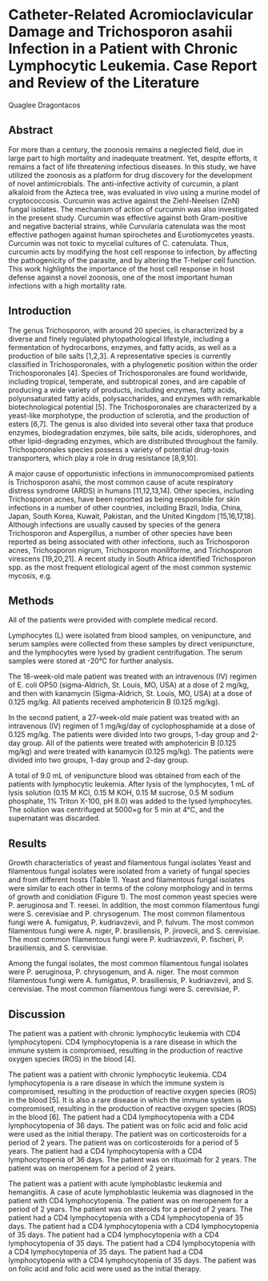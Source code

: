 # Catheter-Related Acromioclavicular Damage and Trichosporon asahii Infection in a Patient with Chronic Lymphocytic Leukemia. Case Report and Review of the Literature
Quaglee Dragontacos


## Abstract
For more than a century, the zoonosis remains a neglected field, due in large part to high mortality and inadequate treatment. Yet, despite efforts, it remains a fact of life threatening infectious diseases. In this study, we have utilized the zoonosis as a platform for drug discovery for the development of novel antimicrobials. The anti-infective activity of curcumin, a plant alkaloid from the Azteca tree, was evaluated in vivo using a murine model of cryptococcosis. Curcumin was active against the Ziehl-Neelsen (ZnN) fungal isolates. The mechanism of action of curcumin was also investigated in the present study. Curcumin was effective against both Gram-positive and negative bacterial strains, while Curvularia catenulata was the most effective pathogen against human spirochetes and Eurotiomycetes yeasts. Curcumin was not toxic to mycelial cultures of C. catenulata. Thus, curcumin acts by modifying the host cell response to infection, by affecting the pathogenicity of the parasite, and by altering the T-helper cell function. This work highlights the importance of the host cell response in host defense against a novel zoonosis, one of the most important human infections with a high mortality rate.


## Introduction
The genus Trichosporon, with around 20 species, is characterized by a diverse and finely regulated phytopathological lifestyle, including a fermentation of hydrocarbons, enzymes, and fatty acids, as well as a production of bile salts [1,2,3]. A representative species is currently classified in Trichosporonales, with a phylogenetic position within the order Trichosporonales [4]. Species of Trichosporonales are found worldwide, including tropical, temperate, and subtropical zones, and are capable of producing a wide variety of products, including enzymes, fatty acids, polyunsaturated fatty acids, polysaccharides, and enzymes with remarkable biotechnological potential [5]. The Trichosporonales are characterized by a yeast-like morphotype, the production of sclerotia, and the production of esters [6,7]. The genus is also divided into several other taxa that produce enzymes, biodegradation enzymes, bile salts, bile acids, siderophores, and other lipid-degrading enzymes, which are distributed throughout the family. Trichosporonales species possess a variety of potential drug-toxin transporters, which play a role in drug resistance [8,9,10].

A major cause of opportunistic infections in immunocompromised patients is Trichosporon asahii, the most common cause of acute respiratory distress syndrome (ARDS) in humans [11,12,13,14]. Other species, including Trichosporon acnes, have been reported as being responsible for skin infections in a number of other countries, including Brazil, India, China, Japan, South Korea, Kuwait, Pakistan, and the United Kingdom [15,16,17,18]. Although infections are usually caused by species of the genera Trichosporon and Aspergillus, a number of other species have been reported as being associated with other infections, such as Trichosporon acnes, Trichosporon nigrum, Trichosporon moniliforme, and Trichosporon virescens [19,20,21]. A recent study in South Africa identified Trichosporon spp. as the most frequent etiological agent of the most common systemic mycosis, e.g.


## Methods
All of the patients were provided with complete medical record.

Lymphocytes (L) were isolated from blood samples, on venipuncture, and serum samples were collected from these samples by direct venipuncture, and the lymphocytes were lysed by gradient centrifugation. The serum samples were stored at -20°C for further analysis.

The 18-week-old male patient was treated with an intravenous (IV) regimen of E. coli OP50 (sigma-Aldrich, St. Louis, MO, USA) at a dose of 2 mg/kg, and then with kanamycin (Sigma-Aldrich, St. Louis, MO, USA) at a dose of 0.125 mg/kg. All patients received amphotericin B (0.125 mg/kg).

In the second patient, a 27-week-old male patient was treated with an intravenous (IV) regimen of 1 mg/kg/day of cyclophosphamide at a dose of 0.125 mg/kg. The patients were divided into two groups, 1-day group and 2-day group. All of the patients were treated with amphotericin B (0.125 mg/kg) and were treated with kanamycin (0.125 mg/kg). The patients were divided into two groups, 1-day group and 2-day group.

A total of 9.0 mL of venipuncture blood was obtained from each of the patients with lymphocytic leukemia. After lysis of the lymphocytes, 1 mL of lysis solution (0.15 M KCl, 0.15 M KOH, 0.15 M sucrose, 0.5 M sodium phosphate, 1% Triton X-100, pH 8.0) was added to the lysed lymphocytes. The solution was centrifuged at 5000×g for 5 min at 4°C, and the supernatant was discarded.


## Results
Growth characteristics of yeast and filamentous fungal isolates
Yeast and filamentous fungal isolates were isolated from a variety of fungal species and from different hosts (Table 1). Yeast and filamentous fungal isolates were similar to each other in terms of the colony morphology and in terms of growth and conidiation (Figure 1). The most common yeast species were P. aeruginosa and T. reesei. In addition, the most common filamentous fungi were S. cerevisiae and P. chrysogenum. The most common filamentous fungi were A. fumigatus, P. kudriavzevii, and P. fulvum. The most common filamentous fungi were A. niger, P. brasiliensis, P. jirovecii, and S. cerevisiae. The most common filamentous fungi were P. kudriavzevii, P. fischeri, P. brasiliensis, and S. cerevisiae.

Among the fungal isolates, the most common filamentous fungal isolates were P. aeruginosa, P. chrysogenum, and A. niger. The most common filamentous fungi were A. fumigatus, P. brasiliensis, P. kudriavzevii, and S. cerevisiae. The most common filamentous fungi were S. cerevisiae, P.


## Discussion
The patient was a patient with chronic lymphocytic leukemia with CD4 lymphocytopeni. CD4 lymphocytopenia is a rare disease in which the immune system is compromised, resulting in the production of reactive oxygen species (ROS) in the blood [4].

The patient was a patient with chronic lymphocytic leukemia. CD4 lymphocytopenia is a rare disease in which the immune system is compromised, resulting in the production of reactive oxygen species (ROS) in the blood [5]. It is also a rare disease in which the immune system is compromised, resulting in the production of reactive oxygen species (ROS) in the blood [6]. The patient had a CD4 lymphocytopenia with a CD4 lymphocytopenia of 36 days. The patient was on folic acid and folic acid were used as the initial therapy. The patient was on corticosteroids for a period of 2 years. The patient was on corticosteroids for a period of 5 years. The patient had a CD4 lymphocytopenia with a CD4 lymphocytopenia of 36 days. The patient was on rituximab for 2 years. The patient was on meropenem for a period of 2 years.

The patient was a patient with acute lymphoblastic leukemia and hemangiitis. A case of acute lymphoblastic leukemia was diagnosed in the patient with CD4 lymphocytopenia. The patient was on meropenem for a period of 2 years. The patient was on steroids for a period of 2 years. The patient had a CD4 lymphocytopenia with a CD4 lymphocytopenia of 35 days. The patient had a CD4 lymphocytopenia with a CD4 lymphocytopenia of 35 days. The patient had a CD4 lymphocytopenia with a CD4 lymphocytopenia of 35 days. The patient had a CD4 lymphocytopenia with a CD4 lymphocytopenia of 35 days. The patient had a CD4 lymphocytopenia with a CD4 lymphocytopenia of 35 days. The patient was on folic acid and folic acid were used as the initial therapy.
